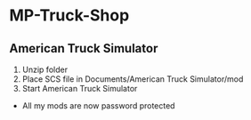 # MP-Truck-Shop
## American Truck Simulator

1. Unzip folder
2. Place SCS file in Documents/American Truck Simulator/mod
3. Start American Truck Simulator

* All my mods are now password protected 
